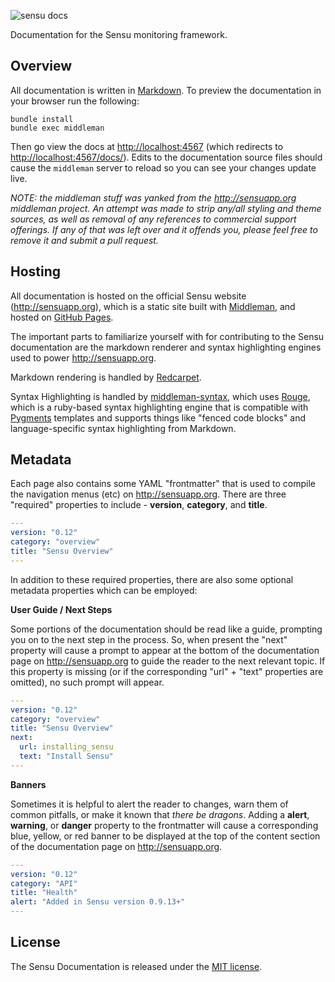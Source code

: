 ![sensu docs](https://raw.github.com/sensu/sensu/master/sensu-logo.png)

Documentation for the Sensu monitoring framework.

## Overview

All documentation is written in [Markdown][markdown]. To preview the documentation in your browser run the following:

~~~ shell
bundle install
bundle exec middleman
~~~ 

Then go view the docs at [http://localhost:4567](http://localhost:4567) (which redirects to [http://localhost:4567/docs/](http://localhost:4567/docs/)). Edits to the documentation source files should cause the `middleman` server to reload so you can see your changes update live.

*NOTE:* _the middleman stuff was yanked from the http://sensuapp.org middleman project. An attempt was made to strip any/all styling and theme sources, as well as removal of any references to commercial support offerings. If any of that was left over and it offends you, please feel free to remove it and submit a pull request._

## Hosting

All documentation is hosted on the official Sensu website (http://sensuapp.org), which is a static site built with [Middleman][middleman], and hosted on [GitHub Pages][pages]. 

The important parts to familiarize yourself with for contributing to the Sensu documentation are the markdown renderer and syntax highlighting engines used to power http://sensuapp.org. 

Markdown rendering is handled by [Redcarpet][redcarpet]. 

Syntax Highlighting is handled by [middleman-syntax][syntax], which uses [Rouge][rouge], which is a ruby-based syntax highlighting engine that is compatible with [Pygments][pygments] templates and supports things like "fenced code blocks" and language-specific syntax highlighting from Markdown. 

## Metadata

Each page also contains some YAML "frontmatter" that is used to compile the navigation menus (etc) on http://sensuapp.org. There are three "required" properties to include - **version**, **category**, and **title**.

~~~ yaml
---
version: "0.12"
category: "overview"
title: "Sensu Overview"
--- 
~~~

In addition to these required properties, there are also some optional metadata properties which can be employed:

**User Guide / Next Steps**

Some portions of the documentation should be read like a guide, prompting you on to the next step in the process. So, when present the "next" property will cause a prompt to appear at the bottom of the documentation page on http://sensuapp.org to guide the reader to the next relevant topic. If this property is missing (or if the corresponding "url" + "text" properties are omitted), no such prompt will appear.

~~~ yaml
--- 
version: "0.12"
category: "overview"
title: "Sensu Overview"
next:
  url: installing_sensu
  text: "Install Sensu"
---
~~~

**Banners**

Sometimes it is helpful to alert the reader to changes, warn them of common pitfalls, or make it known that _there be dragons_. Adding a **alert**, **warning**, or **danger** property to the frontmatter will cause a corresponding blue, yellow, or red banner to be displayed at the top of the content section of the documentation page on http://sensuapp.org. 

~~~ yaml
---
version: "0.12"
category: "API"
title: "Health"
alert: "Added in Sensu version 0.9.13+"
---
~~~

## License
The Sensu Documentation is released under the 
[MIT license][mit-license].


[markdown]: http://daringfireball.net/projects/markdown/syntax
[sensuapp]: http://sensuapp.org
[middleman]: http://middlemanapp.com
[pages]: http://pages.github.com/
[redcarpet]: https://github.com/vmg/redcarpet
[syntax]: https://github.com/middleman/middleman-syntax
[rouge]: https://github.com/jayferd/rouge
[pygments]: http://pygments.org/
[mit-license]: https://raw.github.com/sensu/sensu-docs/master/MIT-LICENSE.txt

